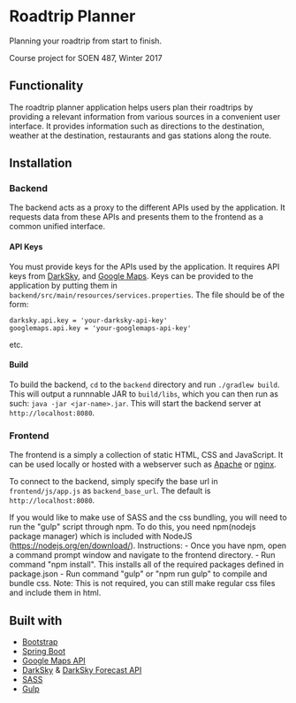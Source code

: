 # Roadtrip Planner
Planning your roadtrip from start to finish.

Course project for SOEN 487, Winter 2017

## Functionality
The roadtrip planner application helps users plan their roadtrips by providing a relevant information from various sources in a convenient user interface. It provides information such as directions to the destination, weather at the destination, restaurants and gas stations along the route.

## Installation
### Backend
The backend acts as a proxy to the different APIs used by the application. It requests data from these APIs and presents them to the frontend as a common unified interface.

#### API Keys
You must provide keys for the APIs used by the application. It requires API keys from [DarkSky](https://darksky.net/dev/), and [Google Maps](https://developers.google.com/maps/). Keys can be provided to the application by putting them in `backend/src/main/resources/services.properties`. The file should be of the form:
```
darksky.api.key = 'your-darksky-api-key'
googlemaps.api.key = 'your-googlemaps-api-key'
```
etc.

#### Build
To build the backend, `cd` to the `backend` directory and run `./gradlew build`. This will output a runnnable JAR to `build/libs`, which you can then run as such: `java -jar <jar-name>.jar`. This will start the backend server at `http://localhost:8080`.

### Frontend
The frontend is a simply a collection of static HTML, CSS and JavaScript. It can be used locally or hosted with a webserver such as [Apache](https://httpd.apache.org/) or [nginx](https://www.nginx.com/).

To connect to the backend, simply specify the base url in `frontend/js/app.js` as `backend_base_url`. The default is `http://localhost:8080`.

If you would like to make use of SASS and the css bundling, you will need to run the "gulp" script through npm.
To do this, you need npm(nodejs package manager) which is included with NodeJS (https://nodejs.org/en/download/).
Instructions: 
	- Once you have npm, open a command prompt window and navigate to the frontend directory. 
	- Run command "npm install". This installs all of the required packages defined in package.json
	- Run command "gulp" or "npm run gulp" to compile and bundle css.
Note: This is not required, you can still make regular css files and include them in html.

## Built with
 - [Bootstrap](http://getbootstrap.com/)
 - [Spring Boot](http://projects.spring.io/spring-boot/)
 - [Google Maps API](https://developers.google.com/maps/)
 - [DarkSky](https://darksky.net/dev/) & [DarkSky Forecast API](https://github.com/200Puls/darksky-forecast-api)
 - [SASS](http://sass-lang.com/)
 - [Gulp](http://gulpjs.com/)
